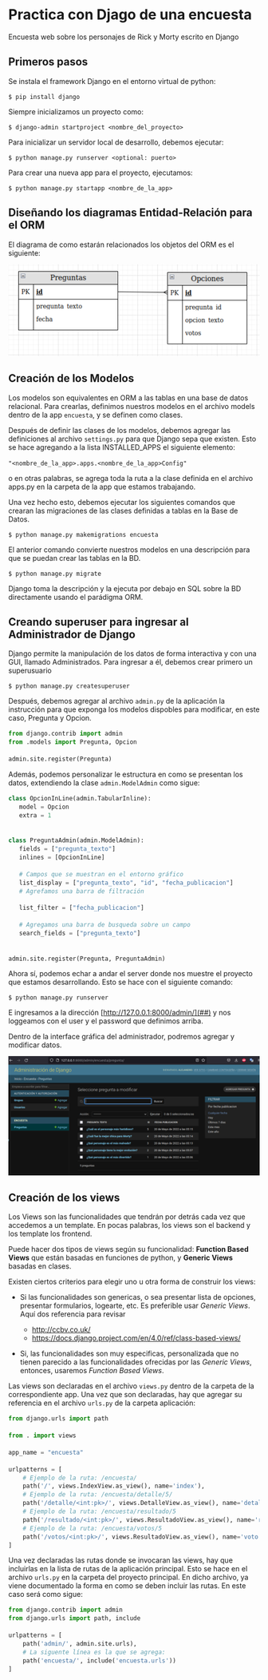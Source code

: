 # Practica con Djago de una encuesta
Encuesta web sobre los personajes de Rick y Morty escrito en Django

## Primeros pasos

Se instala el framework Django en el entorno virtual de python:

```console
$ pip install django
```

Siempre inicializamos un proyecto como:

```console
$ django-admin startproject <nombre_del_proyecto>
```

Para inicializar un servidor local de desarrollo, debemos ejecutar:

```console
$ python manage.py runserver <optional: puerto>
```

Para crear una nueva app para el proyecto, ejecutamos:

```console
$ python manage.py startapp <nombre_de_la_app>
```

## Diseñando los diagramas Entidad-Relación para el ORM

El diagrama de como estarán relacionados los objetos del ORM es el siguiente:

![Diagrama Entidad-Relacion](./diagrama_ER.png)

## Creación de los Modelos
Los modelos son equivalentes en ORM a las tablas en una base de datos relacional. 
Para crearlas, definimos nuestros modelos en el archivo models dentro de la app `encuesta`, y se definen como clases.

Después de definir las clases de los modelos, debemos agregar las definiciones al archivo `settings.py` para que Django sepa que existen. Esto se hace agregando a la lista INSTALLED_APPS el siguiente elemento:

`"<nombre_de_la_app>.apps.<nombre_de_la_app>Config"`

o en otras palabras, se agrega toda la ruta a la clase definida en el archivo apps.py en la carpeta de la app que estamos trabajando.

Una vez hecho esto, debemos ejecutar los siguientes comandos que crearan las migraciones de las clases definidas a tablas en la Base de Datos.

```console
$ python manage.py makemigrations encuesta
```
 
 El anterior comando convierte nuestros modelos en una descripción para que se puedan crear las tablas en la BD.

 ```console
 $ python manage.py migrate
 ```

 Django toma la descripción y la ejecuta por debajo en SQL sobre la BD directamente usando el parádigma ORM.

 ## Creando superuser para ingresar al Administrador de Django
 Django permite la manipulación de los datos de forma interactiva y con una GUI, llamado Administrados. Para ingresar a él, debemos crear primero un superusuario

 ```console
 $ python manage.py createsuperuser
 ```

 Después, debemos agregar al archivo `admin.py` de la aplicación la instrucción para que exponga los modelos dispobles para modificar, en este caso, Pregunta y Opcion.

 ```python
from django.contrib import admin
from .models import Pregunta, Opcion

admin.site.register(Pregunta)
 ```

 Además, podemos personalizar le estructura en como se presentan los datos, extendiendo la clase `admin.ModelAdmin` como sigue:

 ```python
 class OpcionInLine(admin.TabularInline):
    model = Opcion
    extra = 1


class PreguntaAdmin(admin.ModelAdmin):
    fields = ["pregunta_texto"]
    inlines = [OpcionInLine]

    # Campos que se muestran en el entorno gráfico
    list_display = ["pregunta_texto", "id", "fecha_publicacion"]
    # Agrefamos una barra de filtración

    list_filter = ["fecha_publicacion"]
    
    # Agregamos una barra de busqueda sobre un campo
    search_fields = ["pregunta_texto"]


admin.site.register(Pregunta, PreguntaAdmin)
 ```

 Ahora sí, podemos echar a andar el server donde nos muestre el proyecto que estamos desarrollando. Esto se hace con el siguiente comando:

 ```console
 $ python manage.py runserver
 ```

E ingresamos a la dirección [http://127.0.0.1:8000/admin/](##) y nos loggeamos con el user y el password que definimos arriba.

Dentro de la interface gráfica del administrador, podremos agregar y modificar datos.

![Muestra de como se ve el administrador personalizado](./administrador_personalizado.png)

## Creación de los views
Los Views son las funcionalidades que tendrán por detrás cada vez que accedemos a un template. En pocas palabras, los views son el backend y los template los frontend.

Puede hacer dos tipos de views según su funcionalidad: **Function Based Views** que están basadas en funciones de python, y **Generic Views** basadas en clases.

Existen ciertos criterios para elegir uno u otra forma de construir los views: 
* Si las funcionalidades son genericas, o sea presentar lista de opciones, presentar formularios, logearte, etc. Es preferible usar *Generic Views*. Aquí dos referencia para revisar
    * http://ccbv.co.uk/
    * https://docs.django.project.com/en/4.0/ref/class-based-views/

* Si, las funcionalidades son muy especificas, personalizada que no tienen parecido a las funcionalidades ofrecidas por las *Generic Views*, entonces, usaremos *Function Based Views*.

Las views son declaradas en el archivo `views.py` dentro de la carpeta de la correspondiente app. Una vez que son declaradas, hay que agregar su referencia en el archivo `urls.py` de la carpeta aplicación:

```python
from django.urls import path

from . import views

app_name = "encuesta"

urlpatterns = [
    # Ejemplo de la ruta: /encuesta/
    path('/', views.IndexView.as_view(), name='index'),
    # Ejemplo de la ruta: /encuesta/detalle/5/
    path('/detalle/<int:pk>/', views.DetalleView.as_view(), name='detalle'),
    # Ejemplo de la ruta: /encuesta/resultado/5
    path('/resultado/<int:pk>/', views.ResultadoView.as_view(), name='resultado'),
    # Ejemplo de la ruta: /encuesta/votos/5
    path('/votos/<int:pk>/', views.ResultadoView.as_view(), name='voto')
]
```

Una vez declaradas las rutas donde se invocaran las views, hay que incluirlas en la lista de rutas de la aplicación principal. Esto se hace en el archivo `urls.py` en la carpeta del proyecto principal.
En dicho archivo, ya viene documentado la forma en como se deben incluir las rutas. En este caso será como sigue:

```python
from django.contrib import admin
from django.urls import path, include

urlpatterns = [
    path('admin/', admin.site.urls),
    # La siguente línea es la que se agrega:
    path('encuesta/', include('encuesta.urls'))
]

```